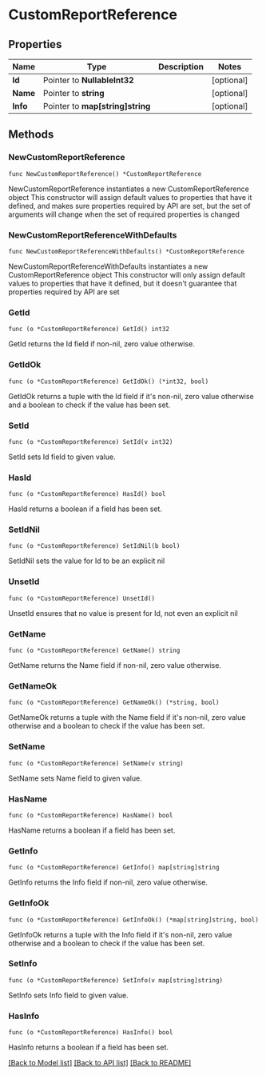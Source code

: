 # CustomReportReference

## Properties

Name | Type | Description | Notes
------------ | ------------- | ------------- | -------------
**Id** | Pointer to **NullableInt32** |  | [optional] 
**Name** | Pointer to **string** |  | [optional] 
**Info** | Pointer to **map[string]string** |  | [optional] 

## Methods

### NewCustomReportReference

`func NewCustomReportReference() *CustomReportReference`

NewCustomReportReference instantiates a new CustomReportReference object
This constructor will assign default values to properties that have it defined,
and makes sure properties required by API are set, but the set of arguments
will change when the set of required properties is changed

### NewCustomReportReferenceWithDefaults

`func NewCustomReportReferenceWithDefaults() *CustomReportReference`

NewCustomReportReferenceWithDefaults instantiates a new CustomReportReference object
This constructor will only assign default values to properties that have it defined,
but it doesn't guarantee that properties required by API are set

### GetId

`func (o *CustomReportReference) GetId() int32`

GetId returns the Id field if non-nil, zero value otherwise.

### GetIdOk

`func (o *CustomReportReference) GetIdOk() (*int32, bool)`

GetIdOk returns a tuple with the Id field if it's non-nil, zero value otherwise
and a boolean to check if the value has been set.

### SetId

`func (o *CustomReportReference) SetId(v int32)`

SetId sets Id field to given value.

### HasId

`func (o *CustomReportReference) HasId() bool`

HasId returns a boolean if a field has been set.

### SetIdNil

`func (o *CustomReportReference) SetIdNil(b bool)`

 SetIdNil sets the value for Id to be an explicit nil

### UnsetId
`func (o *CustomReportReference) UnsetId()`

UnsetId ensures that no value is present for Id, not even an explicit nil
### GetName

`func (o *CustomReportReference) GetName() string`

GetName returns the Name field if non-nil, zero value otherwise.

### GetNameOk

`func (o *CustomReportReference) GetNameOk() (*string, bool)`

GetNameOk returns a tuple with the Name field if it's non-nil, zero value otherwise
and a boolean to check if the value has been set.

### SetName

`func (o *CustomReportReference) SetName(v string)`

SetName sets Name field to given value.

### HasName

`func (o *CustomReportReference) HasName() bool`

HasName returns a boolean if a field has been set.

### GetInfo

`func (o *CustomReportReference) GetInfo() map[string]string`

GetInfo returns the Info field if non-nil, zero value otherwise.

### GetInfoOk

`func (o *CustomReportReference) GetInfoOk() (*map[string]string, bool)`

GetInfoOk returns a tuple with the Info field if it's non-nil, zero value otherwise
and a boolean to check if the value has been set.

### SetInfo

`func (o *CustomReportReference) SetInfo(v map[string]string)`

SetInfo sets Info field to given value.

### HasInfo

`func (o *CustomReportReference) HasInfo() bool`

HasInfo returns a boolean if a field has been set.


[[Back to Model list]](../README.md#documentation-for-models) [[Back to API list]](../README.md#documentation-for-api-endpoints) [[Back to README]](../README.md)


